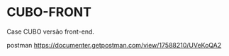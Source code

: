 # CUBO-FRONT
Case CUBO versão front-end.

postman https://documenter.getpostman.com/view/17588210/UVeKoQA2
